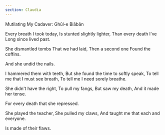 ```yaml
---
section: Claudia
---
```


Mutilating My Cadaver: Ghūl-e Biābān

Every breath I took today,
Is stunted slightly lighter,
Than every death I've
Long since lived past.

She dismantled tombs
That we had laid,
Then a second one
Found the coffins.

And she undid the nails.

I hammered them with teeth,
But she found the time to softly speak,
To tell me that I must see breath,
To tell me I need sorely breathe.

She didn't have the right,
To pull my fangs,
But saw my death,
And it made her tense.

For every death that she repressed.

She played the teacher,
She pulled my claws,
And taught me that each
and everyone.

Is made of their flaws.